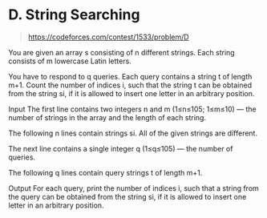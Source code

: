 # D. String Searching

> https://codeforces.com/contest/1533/problem/D

You are given an array s consisting of n different strings. Each string consists of m lowercase Latin letters.

You have to respond to q queries. Each query contains a string t of length m+1. Count the number of indices i, such that the string t can be obtained from the string si, if it is allowed to insert one letter in an arbitrary position.

Input
The first line contains two integers n and m (1≤n≤105; 1≤m≤10) — the number of strings in the array and the length of each string.

The following n lines contain strings si. All of the given strings are different.

The next line contains a single integer q (1≤q≤105) — the number of queries.

The following q lines contain query strings t of length m+1.

Output
For each query, print the number of indices i, such that a string from the query can be obtained from the string si, if it is allowed to insert one letter in an arbitrary position.